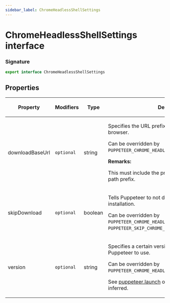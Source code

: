 ```yaml
---
sidebar_label: ChromeHeadlessShellSettings
---
```


# ChromeHeadlessShellSettings interface

### Signature

```typescript
export interface ChromeHeadlessShellSettings
```

## Properties

<table><thead><tr><th>

Property

</th><th>

Modifiers

</th><th>

Type

</th><th>

Description

</th><th>

Default

</th></tr></thead>
<tbody><tr><td>

<span id="downloadbaseurl">downloadBaseUrl</span>

</td><td>

`optional`

</td><td>

string

</td><td>

Specifies the URL prefix that is used to download the browser.

Can be overridden by `PUPPETEER_CHROME_HEADLESS_SHELL_DOWNLOAD_BASE_URL`.

**Remarks:**

This must include the protocol and may even need a path prefix.

</td><td>

https://storage.googleapis.com/chrome-for-testing-public

</td></tr>
<tr><td>

<span id="skipdownload">skipDownload</span>

</td><td>

`optional`

</td><td>

boolean

</td><td>

Tells Puppeteer to not download the browser during installation.

Can be overridden by `PUPPETEER_CHROME_HEADLESS_SHELL_SKIP_DOWNLOAD` or `PUPPETEER_SKIP_CHROME_HEADLESS_SHELL_DOWNLOAD`.

</td><td>

false

</td></tr>
<tr><td>

<span id="version">version</span>

</td><td>

`optional`

</td><td>

string

</td><td>

Specifies a certain version of the browser you'd like Puppeteer to use.

Can be overridden by `PUPPETEER_CHROME_HEADLESS_SHELL_VERSION`.

See [puppeteer.launch](./puppeteer.puppeteernode.launch.md) on how executable path is inferred.

</td><td>

The pinned browser version supported by the current Puppeteer version.

</td></tr>
</tbody></table>
